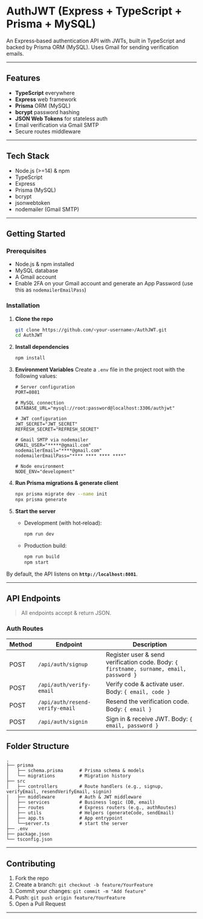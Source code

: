 # AuthJWT (Express + TypeScript + Prisma + MySQL)

An Express‑based authentication API with JWTs, built in TypeScript and backed by Prisma ORM (MySQL). Uses Gmail for sending verification emails.

---

## Features

* **TypeScript** everywhere
* **Express** web framework
* **Prisma** ORM (MySQL)
* **bcrypt** password hashing
* **JSON Web Tokens** for stateless auth
* Email verification via Gmail SMTP
* Secure routes middleware

---

## Tech Stack

* Node.js (>=14) & npm
* TypeScript
* Express
* Prisma (MySQL)
* bcrypt
* jsonwebtoken
* nodemailer (Gmail SMTP)

---

## Getting Started

### Prerequisites

* Node.js & npm installed
* MySQL database
* A Gmail account
* Enable 2FA on your Gmail account and generate an App Password (use this as `nodemailerEmailPass`)

### Installation

1. **Clone the repo**

   ```bash
   git clone https://github.com/<your‑username>/AuthJWT.git
   cd AuthJWT
   ```

2. **Install dependencies**

   ```bash
   npm install
   ```

3. **Environment Variables**
   Create a `.env` file in the project root with the following values:

   ```dotenv
   # Server configuration
   PORT=8081

   # MySQL connection
   DATABASE_URL="mysql://root:password@localhost:3306/authjwt"

   # JWT configuration
   JWT_SECRET="JWT_SECRET"
   REFRESH_SECRET="REFRESH_SECRET"

   # Gmail SMTP via nodemailer
   GMAIL_USER="*****@gmail.com"
   nodemailerEmail="****@gmail.com"
   nodemailerEmailPass="**** **** **** ****"

   # Node environment
   NODE_ENV="development"
   ```

4. **Run Prisma migrations & generate client**

   ```bash
   npx prisma migrate dev --name init
   npx prisma generate
   ```

5. **Start the server**

   * Development (with hot‑reload):

     ```bash
     npm run dev
     ```
   * Production build:

     ```bash
     npm run build
     npm start
     ```

By default, the API listens on **`http://localhost:8081`**.

---

## API Endpoints

> All endpoints accept & return JSON.

### Auth Routes

| Method | Endpoint                        | Description                                                                             |
| ------ | ------------------------------- | --------------------------------------------------------------------------------------- |
| POST   | `/api/auth/signup`              | Register user & send verification code. Body: `{ firstname, surname, email, password }` |
| POST   | `/api/auth/verify-email`        | Verify code & activate user. Body: `{ email, code }`                                    |
| POST   | `/api/auth/resend-verify-email` | Resend the verification code. Body: `{ email }`                                         |
| POST   | `/api/auth/signin`              | Sign in & receive JWT. Body: `{ email, password }`                                      |

## Folder Structure

```
.
├── prisma
│   ├── schema.prisma      # Prisma schema & models
│   └── migrations         # Migration history
├── src
│   ├── controllers        # Route handlers (e.g., signup, verifyEmail, resendVerifyEmail, signin)
│   ├── middleware         # Auth & JWT middleware
│   ├── services           # Business logic (DB, email)
│   ├── routes             # Express routers (e.g., authRoutes)
│   ├── utils              # Helpers (generateCode, sendEmail)
│   ├── app.ts             # App entrypoint
│   └──server.ts           # start the server
├── .env
├── package.json
└── tsconfig.json
```

---

## Contributing

1. Fork the repo
2. Create a branch: `git checkout -b feature/YourFeature`
3. Commit your changes: `git commit -m "Add feature"`
4. Push: `git push origin feature/YourFeature`
5. Open a Pull Request

---